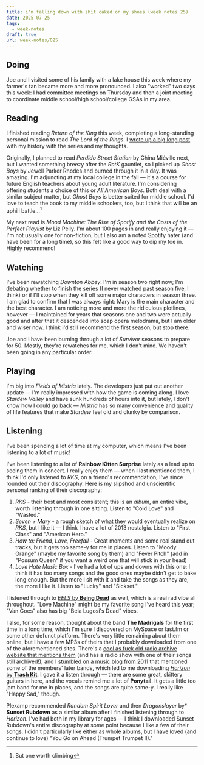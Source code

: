 ```yaml
---
title: i'm falling down with shit caked on my shoes (week notes 25)
date: 2025-07-25
tags:
  - week-notes
draft: true
url: week-notes/025
---
```

## Doing
Joe and I visited some of his family with a lake house this week where my farmer's tan became more and more pronounced. I also "worked" two days this week: I had committee meetings on Thursday and then a joint meeting to coordinate middle school/high school/college GSAs in my area.

## Reading
I finished reading *Return of the King* this week, completing a long-standing personal mission to read *The Lord of the Rings*. I [wrote up a big long post](https://git.32bit.cafe/cassie/cassiedotink.git) with my history with the series and my thoughts.

Originally, I planned to read *Perdido Street Station* by China Miéville next, but I wanted something breezy after the *RotK* gauntlet, so I picked up *Ghost Boys* by Jewell Parker Rhodes and burned through it in a day. It was amazing. I'm adjuncting at my local college in the fall — it's a course for future English teachers about young adult literature. I'm considering offering students a choice of this or *All American Boys*. Both deal with a similar subject matter, but *Ghost Boys* is better suited for middle school. I'd love to teach the book to my middle schoolers, too, but I think that will be an uphill battle...[^1]

My next read is *Mood Machine: The Rise of Spotify and the Costs of the Perfect Playlist* by Liz Pelly. I'm about 100 pages in and really enjoying it — I'm not usually one for non-fiction, but I also am a noted Spotify hater (and have been for a long time), so this felt like a good way to dip my toe in. Highly recommend!

## Watching

I've been rewatching *Downton Abbey*. I'm in season two right now; I'm debating whether to finish the series (I never watched past season five, I think) or if I'll stop when they kill off some major characters in season three. I am glad to confirm that I was always right: Mary is the main character and the best character. I am noticing more and more the ridiculous plotlines, however — I maintained for years that seasons one and two were actually good and after that it descended into soap opera melodrama, but I am older and wiser now. I think I'd still recommend the first season, but stop there.

Joe and I have been burning through a lot of *Survivor* seasons to prepare for 50. Mostly, they're rewatches for me, which I don't mind. We haven't been going in any particular order.
## Playing
I'm big into *Fields of Mistria* lately. The developers just put out another update — I'm really impressed with how the game is coming along. I love *Stardew Valley* and have sunk hundreds of hours into it, but lately, I don't know how I could go back — *Mistria* has so many convenience and quality of life features that make *Stardew* feel old and clunky by comparison.

## Listening
I've been spending a lot of time at my computer, which means I've been listening to a lot of music!

I've been listening to a lot of **Rainbow Kitten Surprise** lately as a lead up to seeing them in concert. I really enjoy them — when I last mentioned them, I think I'd only listened to *RKS*, on a friend's recommendation; I've since rounded out their discography. Here is my slipshod and unscientific personal ranking of their discography:

1. *RKS* - their best and most consistent; this is an *album*, an entire vibe, worth listening through in one sitting. Listen to "Cold Love" and "Wasted."
2. *Seven + Mary* - a rough sketch of what they would eventually realize on *RKS,* but I like it — I think I have a lot of 2013 nostalgia. Listen to "First Class" and "American Hero."
3. *How to: Friend, Love, Freefall* - Great moments and some real stand out tracks, but it gets too same-y for me in places. Listen to "Moody Orange" (maybe my favorite song by them) and "Fever Pitch" (add in "Possum Queen" if you want a weird one that will stick in your head)
4. *Love Hate Music Box* - I've had a lot of ups and downs with this one: I think it has too many songs and the good ones maybe didn't get to bake long enough. But the more I sit with it and take the songs as they are, the more I like it. Listen to "Lucky" and "Sickset."

I listened through to [*EELS* by **Being Dead**](https://beingdead.bandcamp.com/album/eels) as well, which is a real rad vibe all throughout. "Love Machine" might be my favorite song I've heard this year; "Van Goes" also has big "Bela Lugosi's Dead" vibes.

I also, for some reason, thought about the band **The Madrigals** for the first time in a long time, which I'm sure I discovered on MySpace or last.fm or some other defunct platform. There's very little remaining about them online, but I have a few MP3s of theirs that I probably downloaded from one of the aforementioned sites. There's a [cool as fuck old radio archive website that mentions them](https://dandelionradio.com/tracklists/2008-04/index.htm) (and has a radio show with one of their songs still archived!), and I  [stumbled on a music blog from 2011](http://thestreetlampdoesntcast.blogspot.com/2011/02/griff-says-land-ahoy-its-columbus.html) that mentioned some of the members' later bands, which led to me downloading [*Horizon* by **Trash Kit**](https://upsettherhythm.bandcamp.com/album/horizon). I gave it a listen through — there are some great, skittery guitars in here, and the vocals remind me a lot of **Ponytail**. It gets a little too jam band for me in places, and the songs are quite same-y. I really like "Happy Sad," though.

Plexamp recommended *Random Spirit Lover* and then *Dragonslayer* by* **Sunset Rubdown** as a similar album after I finished listening through to *Horizon*. I've had both in my library for ages — I think I downloaded Sunset Rubdown's entire discography at some point because I like a few of their songs. I didn't particularly like either as whole albums, but I have loved (and continue to love) "You Go on Ahead (Trumpet Trumpet II)."


[^1]: But one worth climbing